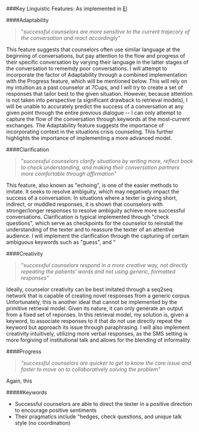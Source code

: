 ###Key Linguistic Features:
As implemented in [El](el.py)

####Adaptability 
> "*successful counselors are more sensitive to the current trajecory of the conversation and react accordingly"*

This feature suggests that counselors often use similar language at the beginning of conversations, but pay attention to the flow and progress of their specific conversation by varying their language in the latter stages of the conversation to rememdy poor conversations. I will attempt to incorporate the factor of Adaptability through a combined implementation with the Progress feature, which will be mentioned below. This will rely on my intuition as a past counselor at 7Cups, and I will try to create a set of responses that tailor best to the given situation. However, because attention is not taken into perspective (a significant drawback to retrieval models), I will be unable to accurately predict the success of a conversation at any given point through the entire previous dialogue --  I can only attempt to capture the flow of the conversation through keywords at the most-current exchanges. The Adaptability feature suggests the importance of incorporating context in the situations crisis counseling. This further highlights the importance of implementing a more advanced model. 

####Clarification
> *"successful counselors clarify situations by writing more, reflect back to check understanding, and making their conversation partners more comfortable through affirmation"*

This feature, also known as "echoing", is one of the easier methods to imitate. It seeks to resolve ambiguity, which may negatively impact the success of a conversation. In situations where a texter is giving short, indirect, or muddled responses, it is shown that counselors with stronger/longer responses to resolve ambiguity achieve more successful conversations. Clarification is typical implemented through "check questions", which serve as checkpoints for the counselor to reinstall the understanding of the texter and to reassure the texter of an attentive audience. I will implement the clarification through the capturing of certain ambiguous keywords such as "guess", and "


####Creativity
> *"successful counselors respond in a more creative way, not directly repeating the patients' words and not using generic, formatted responses"*

Ideally, counselor creativity can be best imitated through a seq2seq network that is capable of creating novel responses from a generic corpus. Unfortunately, this is another ideal that cannot be implemented by the primitive retrieval model. Given its nature, it can only generate an output from a fixed set of reponses. In this retrieval model, my solution is, given a keyword, to associate responses to it that do not use directly repeat the keyword but approach its issue through paraphrasing. I will also implement creativity intuitively, utilizing more verbal responses, as the SMS setting is more forgiving of institutional talk and allows for the blending of informality. 

####Progress
> *"successful counselors are quicker to get to know the core issue and faster to move on to collaboratively solving the problem"*

Again, this 

#####Keywords
  -	  Successful counselors are able to direct the texter in a positive direction to encourage positive sentiments
  -   Their pragmatics include "hedges, check questions, and unique talk style (no coordination)
